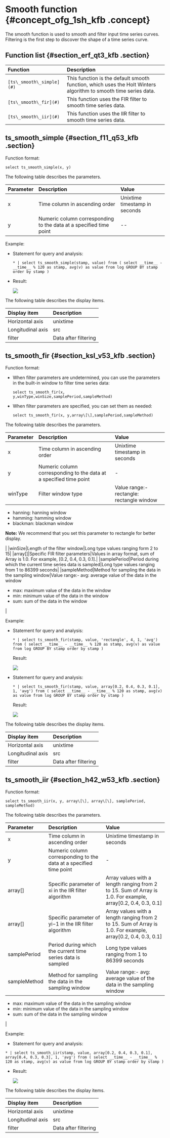 # Smooth function {#concept_ofg_1sh_kfb .concept}

The smooth function is used to smooth and filter input time series curves. Filtering is the first step to discover the shape of a time series curve.

## Function list {#section_erf_qt3_kfb .section}

|Function|Description|
|:-------|:----------|
|`[ts\_smooth\_simple](#)`|This function is the default smooth function, which uses the Holt Winters algorithm to smooth time series data.|
|`[ts\_smooth\_fir](#)`|This function uses the FIR filter to smooth time series data.|
|`[ts\_smooth\_iir](#)`|This function uses the IIR filter to smooth time series data.|

## ts\_smooth\_simple {#section_f11_q53_kfb .section}

Function format:

```
select ts_smooth_simple(x, y)
```

The following table describes the parameters.

|Parameter|Description|Value|
|:--------|:----------|:----|
|x|Time column in ascending order|Unixtime timestamp in seconds|
|y|Numeric column corresponding to the data at a specified time point|--|

Example:

-   Statement for query and analysis:

    ```
    * | select ts_smooth_simple(stamp, value) from ( select __time__ - __time__ % 120 as stamp, avg(v) as value from log GROUP BY stamp order by stamp )
    ```

-   Result:

    ![](http://static-aliyun-doc.oss-cn-hangzhou.aliyuncs.com/assets/img/22661/154338431013521_en-US.png)


The following table describes the display items.

|Display item|Description|
|:-----------|:----------|
|Horizontal axis|unixtime|Data timestamp in seconds|
|Longitudinal axis|src|Data before filtering|
|filter|Data after filtering|

## ts\_smooth\_fir {#section_ksl_v53_kfb .section}

Function format:

-   When filter parameters are undetermined, you can use the parameters in the built-in window to filter time series data:

    ```
    select ts_smooth_fir(x, y,winType,winSize,samplePeriod,sampleMethod)
    ```

-   When filter parameters are specified, you can set them as needed:

    ```
    select ts_smooth_fir(x, y,array\[\],samplePeriod,sampleMethod)
    ```


The following table describes the parameters.

|Parameter|Description|Value|
|:--------|:----------|:----|
|x|Time column in ascending order|Unixtime timestamp in seconds|
|y|Numeric column corresponding to the data at a specified time point|-|
|winType|Filter window type|Value range:-   rectangle: rectangle window
-   hanning: hanning window
-   hamming: hamming window
-   blackman: blackman window

**Note:** We recommend that you set this parameter to rectangle for better display.

|
|winSize|Length of the filter window|Long type values ranging form 2 to 15|
|array\[\]|Specific FIR filter parameters|Values in array format, sum of Array is 1.0. For example, \[0.2, 0.4, 0.3, 0.1\].|
|samplePeriod|Period during which the current time series data is sampled|Long type values ranging from 1 to 86399 seconds|
|sampleMethod|Method for sampling the data in the sampling window|Value range:-   avg: average value of the data in the window
-   max: maximum value of the data in the window
-   min: minimum value of the data in the window
-   sum: sum of the data in the window

|

Example:

-   Statement for query and analysis:

    ```
    * | select ts_smooth_fir(stamp, value, 'rectangle', 4, 1, 'avg') from ( select __time__ - __time__ % 120 as stamp, avg(v) as value from log GROUP BY stamp order by stamp ) 
    ```

    Result:

    ![](http://static-aliyun-doc.oss-cn-hangzhou.aliyuncs.com/assets/img/22661/154338431013522_en-US.png)

-   Statement for query and analysis:

    ```
    * | select ts_smooth_fir(stamp, value, array[0.2, 0.4, 0.3, 0.1], 1, 'avg') from ( select __time__ - __time__ % 120 as stamp, avg(v) as value from log GROUP BY stamp order by stamp ) 
    ```

    Result:

    ![](http://static-aliyun-doc.oss-cn-hangzhou.aliyuncs.com/assets/img/22661/154338431013523_en-US.png)


The following table describes the display items.

|Display item|Description|
|:-----------|:----------|
|Horizontal axis|unixtime|Unixtime timestamp in seconds|
|Longitudinal axis|src|Data before filtering|
|filter|Data after filtering|

## ts\_smooth\_iir {#section_h42_w53_kfb .section}

Function format:

```
select ts_smooth_iir(x, y, array\[\], array\[\], samplePeriod, sampleMethod) 
```

The following table describes the parameters.

|Parameter|Description|Value|
|:--------|:----------|:----|
|x|Time column in ascending order|Unixtime timestamp in seconds|
|y|Numeric column corresponding to the data at a specified time point|-|
|array\[\]|Specific parameter of xi in the IIR filter algorithm|Array values with a length ranging from 2 to 15. Sum of Array is 1.0. For example, array\[0.2, 0.4, 0.3, 0.1\]|
|array\[\]|Specific parameter of yi−1 in the IIR filter algorithm|Array values with a length ranging from 2 to 15. Sum of Array is 1.0. For example, array\[0.2, 0.4, 0.3, 0.1\]|
|samplePeriod|Period during which the current time series data is sampled|Long type values ranging from 1 to 86399 seconds|
|sampleMethod|Method for sampling the data in the sampling window|Value range:-   avg: average value of the data in the sampling window
-   max: maximum value of the data in the sampling window
-   min: minimum value of the data in the sampling window
-   sum: sum of the data in the sampling window

|

Example:

-   Statement for query and analysis:

```
* | select ts_smooth_iir(stamp, value, array[0.2, 0.4, 0.3, 0.1], array[0.4, 0.3, 0.3], 1, 'avg') from ( select __time__ - __time__ % 120 as stamp, avg(v) as value from log GROUP BY stamp order by stamp )
```

-   Result:

    ![](http://static-aliyun-doc.oss-cn-hangzhou.aliyuncs.com/assets/img/22661/154338431013524_en-US.png)


The following table describes the display items.

|Display item|Description|
|:-----------|:----------|
|Horizontal axis|unixtime|Unixtime timestamp in seconds|
|Longitudinal axis|src|Data before filtering|
|filter|Data after filtering|

